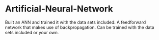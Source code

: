 # Artificial-Neural-Network
Built an ANN and trained it with the data sets included. A feedforward network that makes use of backpropagation. Can be trained with 
the data sets included or your own. 
